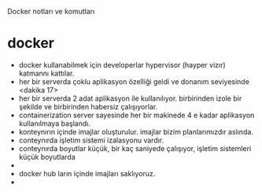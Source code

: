 Docker notları ve komutları

# docker

- docker kullanabilmek için developerlar hypervisor (hayper vizır) katmannı kattılar. 
- her bir serverda çoklu aplikasyon özelliği geldi ve donanım seviyesinde <dakika 17>
- her bir serverda 2 adat aplikasyon ile kullanılıyor. birbirinden izole bir şekilde ve birbirinden habersiz çalışıyorlar.
- containerization server sayesinde her bir makinede 4 e kadar aplikasyon kullanılmaya başlandı.
- konteynırın içinde imajlar oluşturulur. imajlar bizim planlarımızdır aslında. 
- conteynırda işletim sistemi izalasyonu vardır.
- conteynırda boyutlar küçük, bir kaç saniyede çalışıyor, işletim sistemleri küçük boyutlarda
- <terminology>
- docker hub ların içinde imajları saklıyoruz.
- 


##

###
